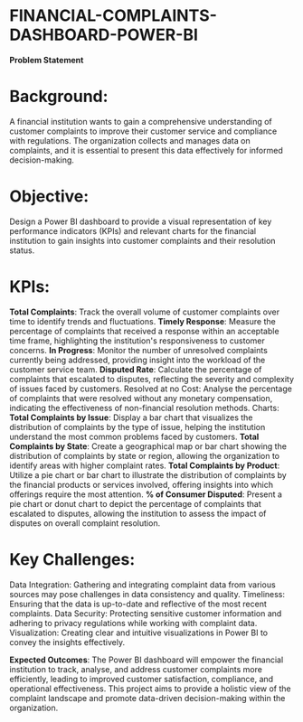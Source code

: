 # FINANCIAL-COMPLAINTS-DASHBOARD-POWER-BI
**Problem Statement**
# Background:
A financial institution wants to gain a comprehensive understanding of customer complaints to improve their customer service and compliance with regulations. The organization collects and manages data on complaints, and it is essential to present this data effectively for informed decision-making.

# Objective: 
Design a Power BI dashboard to provide a visual representation of key performance indicators (KPIs) and relevant charts for the financial institution to gain insights into customer complaints and their resolution status.

# KPIs:
**Total Complaints**: Track the overall volume of customer complaints over time to identify trends and fluctuations.
**Timely Response**: Measure the percentage of complaints that received a response within an acceptable time frame, highlighting the institution's responsiveness to customer concerns.
**In Progress**: Monitor the number of unresolved complaints currently being addressed, providing insight into the workload of the customer service team.
**Disputed Rate**: Calculate the percentage of complaints that escalated to disputes, reflecting the severity and complexity of issues faced by customers.
Resolved at no Cost: Analyse the percentage of complaints that were resolved without any monetary compensation, indicating the effectiveness of non-financial resolution methods.
Charts:
**Total Complaints by Issue**: Display a bar chart that visualizes the distribution of complaints by the type of issue, helping the institution understand the most common problems faced by customers.
**Total Complaints by State**: Create a geographical map or bar chart showing the distribution of complaints by state or region, allowing the organization to identify areas with higher complaint rates.
**Total Complaints by Product**: Utilize a pie chart or bar chart to illustrate the distribution of complaints by the financial products or services involved, offering insights into which offerings require the most attention.
**% of Consumer Disputed**: Present a pie chart or donut chart to depict the percentage of complaints that escalated to disputes, allowing the institution to assess the impact of disputes on overall complaint resolution.


# Key Challenges:
Data Integration: Gathering and integrating complaint data from various sources may pose challenges in data consistency and quality.
Timeliness: Ensuring that the data is up-to-date and reflective of the most recent complaints.
Data Security: Protecting sensitive customer information and adhering to privacy regulations while working with complaint data.
Visualization: Creating clear and intuitive visualizations in Power BI to convey the insights effectively.


**Expected Outcomes**: The Power BI dashboard will empower the financial institution to track, analyse, and address customer complaints more efficiently, leading to improved customer satisfaction, compliance, and operational effectiveness. This project aims to provide a holistic view of the complaint landscape and promote data-driven decision-making within the organization.
